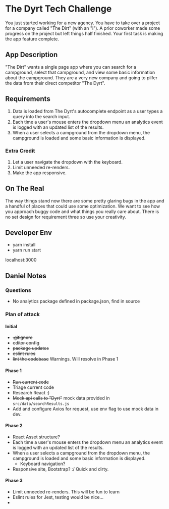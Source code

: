 # The Dyrt Tech Challenge

You just started working for a new agency. You have to take over a project for a company called "The Dirt" (with an "i"). A prior coworker made some progress on the project but left things half finished. Your first task is making the app feature complete.

## App Description

"The Dirt" wants a single page app where you can search for a campground, select that campground, and view some basic information about the campground. They are a very new company and going to pilfer the data from their direct competitor "The Dyrt".

## Requirements

1. Data is loaded from The Dyrt's autocomplete endpoint as a user types a query into the search input.
2. Each time a user's mouse enters the dropdown menu an analytics event is logged with an updated list of the results.
3. When a user selects a campground from the dropdown menu, the campground is loaded and some basic information is displayed.

### Extra Credit

1. Let a user navigate the dropdown with the keyboard.
2. Limit unneeded re-renders.
3. Make the app responsive.

## On The Real

The way things stand now there are some pretty glaring bugs in the app and a handful of places that could use some optimization. We want to see how you approach buggy code and what things you really care about. There is no set design for requirement three so use your creativity.


## Developer Env
- yarn install
- yarn run start

localhost:3000


## Daniel Notes

### Questions
- No analytics package defined in package.json, find in source

### Plan of attack


#### Initial 
- ~~.gitignore~~
- ~~editor config~~
- ~~package updates~~
- ~~eslint rules~~
- ~~lint the codebase~~ Warnings. Will resolve in Phase 1

#### Phase 1
- ~~Run current code~~
- Triage current code
- Research React :)
- ~~Mock api calls to "Dyrt"~~ mock data provided in `src/data/searchResults.js`
- Add and configure Axios for request, use env flag to use mock data in dev.

#### Phase 2
- React Asset structure?
- Each time a user's mouse enters the dropdown menu an analytics event is logged with an updated list of the results.
- When a user selects a campground from the dropdown menu, the campground is loaded and some basic information is displayed.  
  - Keyboard navigation?
- Responsive site, Bootstrap? :/ Quick and dirty.

#### Phase 3
- Limit unneeded re-renders. This will be fun to learn
- Eslint rules for Jest, testing would be nice... 
- 

